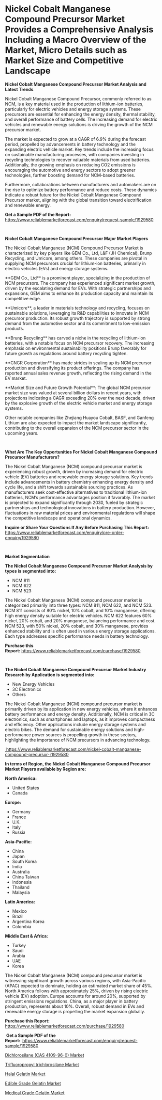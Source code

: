 <p><h1>Nickel Cobalt Manganese Compound Precursor Market Provides a Comprehensive Analysis Including a Macro Overview of the Market, Micro Details such as Market Size and Competitive Landscape</h1></p><p><strong>Nickel Cobalt Manganese Compound Precursor Market Analysis and Latest Trends</strong></p>
<p><p>Nickel Cobalt Manganese Compound Precursor, commonly referred to as NCM, is a key material used in the production of lithium-ion batteries, particularly for electric vehicles and energy storage systems. These precursors are essential for enhancing the energy density, thermal stability, and overall performance of battery cells. The increasing demand for electric vehicles and renewable energy solutions is driving the growth of the NCM precursor market.</p><p>The market is expected to grow at a CAGR of 6.9% during the forecast period, propelled by advancements in battery technology and the expanding electric vehicle market. Key trends include the increasing focus on sustainable manufacturing processes, with companies investing in recycling technologies to recover valuable materials from used batteries. Additionally, the growing emphasis on reducing CO2 emissions is encouraging the automotive and energy sectors to adopt greener technologies, further boosting demand for NCM-based batteries.</p><p>Furthermore, collaborations between manufacturers and automakers are on the rise to optimize battery performance and reduce costs. These dynamics indicate a robust future for the Nickel Cobalt Manganese Compound Precursor market, aligning with the global transition toward electrification and renewable energy.</p></p>
<p><strong>Get a Sample PDF of the Report:&nbsp;</strong> <a href="https://www.reliablemarketforecast.com/enquiry/request-sample/1929580?utm_campaign=1080&utm_medium=2&utm_source=Github&utm_content=ia&utm_term=29032025&utm_id=nickel-cobalt-manganese-compound-precursor">https://www.reliablemarketforecast.com/enquiry/request-sample/1929580</a></p>
<p>&nbsp;</p>
<p><strong>Nickel Cobalt Manganese Compound Precursor Major Market Players</strong></p>
<p><p>The Nickel Cobalt Manganese (NCM) Compound Precursor Market is characterized by key players like GEM Co., Ltd, L&F (JH Chemical), Brunp Recycling, and Umicore, among others. These companies are pivotal in supplying NCM precursors crucial for lithium-ion batteries, primarily in electric vehicles (EVs) and energy storage systems.</p><p>**GEM Co., Ltd** is a prominent player, specializing in the production of NCM precursors. The company has experienced significant market growth, driven by the escalating demand for EVs. With strategic partnerships and expansions, GEM aims to enhance its production capacity and maintain its competitive edge.</p><p>**Umicore**, a leader in materials technology and recycling, focuses on sustainable solutions, leveraging its R&D capabilities to innovate in NCM precursor production. Its robust growth trajectory is supported by strong demand from the automotive sector and its commitment to low-emission products.</p><p>**Brunp Recycling** has carved a niche in the recycling of lithium-ion batteries, with a notable focus on NCM precursor recovery. The increasing emphasis on environmental sustainability positions Brunp favorably for future growth as regulations around battery recycling tighten.</p><p>**CNGR Corporation** has made strides in scaling up its NCM precursor production and diversifying its product offerings. The company has reported annual sales revenue growth, reflecting the rising demand in the EV market. </p><p>**Market Size and Future Growth Potential**: The global NCM precursor market size was valued at several billion dollars in recent years, with projections indicating a CAGR exceeding 20% over the next decade, driven by the explosive growth of the electric vehicle market and energy storage systems.</p><p>Other notable companies like Zhejiang Huayou Cobalt, BASF, and Ganfeng Lithium are also expected to impact the market landscape significantly, contributing to the overall expansion of the NCM precursor sector in the upcoming years.</p></p>
<p>&nbsp;</p>
<p><strong>What Are The Key Opportunities For Nickel Cobalt Manganese Compound Precursor Manufacturers?</strong></p>
<p><p>The Nickel Cobalt Manganese (NCM) compound precursor market is experiencing robust growth, driven by increasing demand for electric vehicle (EV) batteries and renewable energy storage solutions. Key trends include advancements in battery chemistry enhancing energy density and cycle life, and a shift towards sustainable sourcing practices. As manufacturers seek cost-effective alternatives to traditional lithium-ion batteries, NCM’s performance advantages position it favorably. The market is projected to expand significantly through 2030, fueled by strategic partnerships and technological innovations in battery production. However, fluctuations in raw material prices and environmental regulations will shape the competitive landscape and operational dynamics.</p></p>
<p><strong>Inquire or Share Your Questions If Any Before Purchasing This Report:</strong> <a href="https://www.reliablemarketforecast.com/enquiry/pre-order-enquiry/1929580?utm_campaign=1080&utm_medium=2&utm_source=Github&utm_content=ia&utm_term=29032025&utm_id=nickel-cobalt-manganese-compound-precursor">https://www.reliablemarketforecast.com/enquiry/pre-order-enquiry/1929580</a></p>
<p>&nbsp;</p>
<p><strong>Market Segmentation</strong></p>
<p><strong>The Nickel Cobalt Manganese Compound Precursor Market Analysis by types is segmented into:</strong></p>
<p><ul><li>NCM 811</li><li>NCM 622</li><li>NCM 523</li></ul></p>
<p><p>The Nickel Cobalt Manganese (NCM) compound precursor market is categorized primarily into three types: NCM 811, NCM 622, and NCM 523. NCM 811 consists of 80% nickel, 10% cobalt, and 10% manganese, offering high energy density suitable for electric vehicles. NCM 622 features 60% nickel, 20% cobalt, and 20% manganese, balancing performance and cost. NCM 523, with 50% nickel, 20% cobalt, and 30% manganese, provides enhanced stability and is often used in various energy storage applications. Each type addresses specific performance needs in battery technology.</p></p>
<p><strong>Purchase this Report:&nbsp;</strong><a href="https://www.reliablemarketforecast.com/purchase/1929580?utm_campaign=1080&utm_medium=2&utm_source=Github&utm_content=ia&utm_term=29032025&utm_id=nickel-cobalt-manganese-compound-precursor">https://www.reliablemarketforecast.com/purchase/1929580</a></p>
<p>&nbsp;</p>
<p><strong>The Nickel Cobalt Manganese Compound Precursor Market Industry Research by Application is segmented into:</strong></p>
<p><ul><li>New Energy Vehicles</li><li>3C Electronics</li><li>Others</li></ul></p>
<p><p>The Nickel Cobalt Manganese (NCM) compound precursor market is primarily driven by its application in new energy vehicles, where it enhances battery performance and energy density. Additionally, NCM is critical in 3C electronics, such as smartphones and laptops, as it improves compactness and efficiency. Other applications include energy storage systems and electric bikes. The demand for sustainable energy solutions and high-performance power sources is propelling growth in these sectors, highlighting the importance of NCM precursors in advancing technology.</p></p>
<p><a href="https://www.reliablemarketforecast.com/nickel-cobalt-manganese-compound-precursor-r1929580?utm_campaign=1080&utm_medium=2&utm_source=Github&utm_content=ia&utm_term=29032025&utm_id=nickel-cobalt-manganese-compound-precursor">&nbsp;https://www.reliablemarketforecast.com/nickel-cobalt-manganese-compound-precursor-r1929580</a></p>
<p><strong>In terms of Region, the Nickel Cobalt Manganese Compound Precursor Market Players available by Region are:</strong></p>
<p>
    <p> <strong> North America: </strong>
        <ul>
            <li>United States</li>
            <li>Canada</li>
        </ul>
        </p> 
    <p> <strong> Europe: </strong>
        <ul>
            <li>Germany</li>
            <li>France</li>
            <li>U.K.</li>
            <li>Italy</li>
            <li>Russia</li>
        </ul>
        </p> 
    <p> <strong> Asia-Pacific: </strong>
        <ul>
            <li>China</li>
            <li>Japan</li>
            <li>South Korea</li>
            <li>India</li>
            <li>Australia</li>
            <li>China Taiwan</li>
            <li>Indonesia</li>
            <li>Thailand</li>
            <li>Malaysia</li>
        </ul>
        </p> 
    <p> <strong> Latin America: </strong>
        <ul>
            <li>Mexico</li>
            <li>Brazil</li>
            <li>Argentina Korea</li>
            <li>Colombia</li>
        </ul>
        </p> 
    <p> <strong> Middle East & Africa: </strong>
        <ul>
            <li>Turkey</li>
            <li>Saudi</li>
            <li>Arabia</li>
            <li>UAE</li>
            <li>Korea</li>
        </ul>
    </p>
    </p>
<p><p>The Nickel Cobalt Manganese (NCM) compound precursor market is witnessing significant growth across various regions, with Asia-Pacific (APAC) expected to dominate, holding an estimated market share of 45%. North America follows with approximately 25%, driven by rising electric vehicle (EV) adoption. Europe accounts for around 20%, supported by stringent emissions regulations. China, as a major player in battery production, represents about 10%. Overall, robust demand in EVs and renewable energy storage is propelling the market expansion globally.</p></p>
<p><strong>Purchase this Report: </strong><a href="https://www.reliablemarketforecast.com/purchase/1929580?utm_campaign=1080&utm_medium=2&utm_source=Github&utm_content=ia&utm_term=29032025&utm_id=nickel-cobalt-manganese-compound-precursor">https://www.reliablemarketforecast.com/purchase/1929580</a></p>
<p>&nbsp;<strong>Get a Sample PDF of the Report:&nbsp;&nbsp;</strong><a href="https://www.reliablemarketforecast.com/enquiry/request-sample/1929580?utm_campaign=1080&utm_medium=2&utm_source=Github&utm_content=ia&utm_term=29032025&utm_id=nickel-cobalt-manganese-compound-precursor">https://www.reliablemarketforecast.com/enquiry/request-sample/1929580</a></p>
<p><strong></strong></p>
<p><p><a href="https://github.com/rueffmuoloqw/Market-Research-Report-List-1/blob/main/dichlorosilane-cas-4109-96-0-market.md?utm_campaign=1080&utm_medium=2&utm_source=Github&utm_content=ia&utm_term=29032025&utm_id=nickel-cobalt-manganese-compound-precursor">Dichlorosilane (CAS 4109-96-0) Market</a></p><p><a href="https://github.com/onutsheinz/Market-Research-Report-List-1/blob/main/trifluoropropyl-trichlorosilane-market.md?utm_campaign=1080&utm_medium=2&utm_source=Github&utm_content=ia&utm_term=29032025&utm_id=nickel-cobalt-manganese-compound-precursor">Trifluoropropyl trichlorosilane Market</a></p><p><a href="https://github.com/pezezlarue7h/Market-Research-Report-List-1/blob/main/halal-gelatin-market.md?utm_campaign=1080&utm_medium=2&utm_source=Github&utm_content=ia&utm_term=29032025&utm_id=nickel-cobalt-manganese-compound-precursor">Halal Gelatin Market</a></p><p><a href="https://github.com/lazloklitz2e/Market-Research-Report-List-1/blob/main/edible-grade-gelatin-market.md?utm_campaign=1080&utm_medium=2&utm_source=Github&utm_content=ia&utm_term=29032025&utm_id=nickel-cobalt-manganese-compound-precursor">Edible Grade Gelatin Market</a></p><p><a href="https://github.com/wycheelwayeu/Market-Research-Report-List-1/blob/main/medical-grade-gelatin-market.md?utm_campaign=1080&utm_medium=2&utm_source=Github&utm_content=ia&utm_term=29032025&utm_id=nickel-cobalt-manganese-compound-precursor">Medical Grade Gelatin Market</a></p></p>